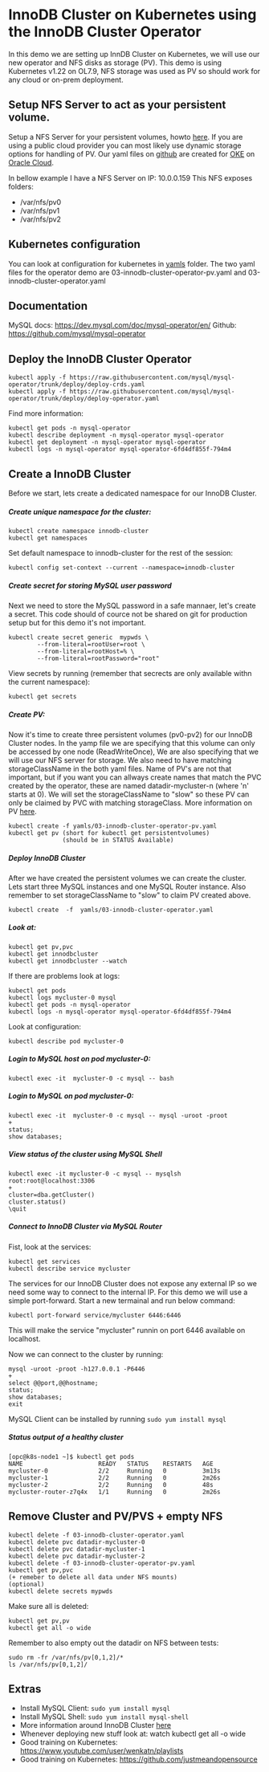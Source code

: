 # InnoDB Cluster on Kubernetes using the InnoDB Cluster Operator

In this demo we are setting up InnDB Cluster on Kubernetes, we will use our new operator and NFS disks as storage (PV).
This demo is using Kubernetes v1.22 on OL7.9, NFS storage was used as PV so should work for any cloud or on-prem deployment.


## Setup NFS Server to act as your persistent volume.
Setup a NFS Server for your persistent volumes, howto [here](https://github.com/wwwted/Kubernetes/blob/master/nfs.md). 
If you are using a public cloud provider you can most likely use dynamic storage options for handling of PV. Our yaml files on [github](https://github.com/mysql/mysql-operator/tree/trunk/samples) are created for [OKE](https://www.oracle.com/se/cloud-native/container-engine-kubernetes/) on [Oracle Cloud](https://www.oracle.com/se/cloud/).

In bellow example I have a NFS Server on IP: 10.0.0.159
This NFS exposes folders:
- /var/nfs/pv0
- /var/nfs/pv1
- /var/nfs/pv2

## Kubernetes configuration
You can look at configuration for kubernetes in [yamls](https://github.com/wwwted/Kubernetes/tree/master/yamls) folder. The two yaml files for the operator demo are 03-innodb-cluster-operator-pv.yaml and 03-innodb-cluster-operator.yaml

## Documentation
MySQL docs: https://dev.mysql.com/doc/mysql-operator/en/
Github: https://github.com/mysql/mysql-operator

## Deploy the InnoDB Cluster Operator
```
kubectl apply -f https://raw.githubusercontent.com/mysql/mysql-operator/trunk/deploy/deploy-crds.yaml
kubectl apply -f https://raw.githubusercontent.com/mysql/mysql-operator/trunk/deploy/deploy-operator.yaml
```
Find more information:
```
kubectl get pods -n mysql-operator
kubectl describe deployment -n mysql-operator mysql-operator
kubectl get deployment -n mysql-operator mysql-operator
kubectl logs -n mysql-operator mysql-operator-6fd4df855f-794m4
```

## Create a InnoDB Cluster 
Before we start, lets create a dedicated namespace for our InnoDB Cluster.

##### Create unique namespace for the cluster:
```
kubectl create namespace innodb-cluster
kubectl get namespaces
```
Set default namespace to innodb-cluster for the rest of the session:
```
kubectl config set-context --current --namespace=innodb-cluster
```

##### Create secret for storing MySQL user password
Next we need to store the MySQL password in a safe mannaer, let's create a secret. This code should of cource not be shared on git for production setup but for this demo it's not important.
```
kubectl create secret generic  mypwds \
        --from-literal=rootUser=root \
        --from-literal=rootHost=% \
        --from-literal=rootPassword="root"
```
View secrets by running (remember that secrects are only available withn the current namespace):
```
kubectl get secrets
```

##### Create PV:
Now it's time  to create three persistent volumes (pv0-pv2) for our InnoDB Cluster nodes.
In the yamp file we are specifying that this volume can only be accessed by one node (ReadWriteOnce), We are also specifying that we will use our NFS server for storage.
We also need to have matching storageClassName in the both yaml files.
Name of PV's are not that important, but if you want you can allways create names that match the PVC created by the operator, these are named datadir-mycluster-n (where 'n' starts at 0).
We will set the storageClassName to "slow" so these PV can only be claimed by PVC with matching storageClass.
More information on PV [here](https://kubernetes.io/docs/concepts/storage/persistent-volumes/).

```
kubectl create -f yamls/03-innodb-cluster-operator-pv.yaml
kubectl get pv (short for kubectl get persistentvolumes)
               (should be in STATUS Available)
```

##### Deploy InnoDB Cluster
After we have created the persistent volumes we can create the cluster. Lets start three MySQL instances and one MySQL Router instance. Also remember to set storageClassName to "slow" to claim PV created above.

```
kubectl create  -f  yamls/03-innodb-cluster-operator.yaml
```

##### Look at:
```
kubectl get pv,pvc
kubectl get innodbcluster
kubectl get innodbcluster --watch
```

If there are problems look at logs: 
```
kubectl get pods
kubectl logs mycluster-0 mysql
kubectl get pods -n mysql-operator
kubectl logs -n mysql-operator mysql-operator-6fd4df855f-794m4
```
Look at configuration:
```
kubectl describe pod mycluster-0
```

##### Login to MySQL host on pod mycluster-0:
```
kubectl exec -it  mycluster-0 -c mysql -- bash
```

##### Login to MySQL on pod mycluster-0:
```
kubectl exec -it  mycluster-0 -c mysql -- mysql -uroot -proot
+
status;
show databases;
```

##### View status of the cluster using MySQL Shell
```
kubectl exec -it mycluster-0 -c mysql -- mysqlsh root:root@localhost:3306
+
cluster=dba.getCluster()
cluster.status()
\quit
```

##### Connect to InnoDB Cluster via MySQL Router
Fist, look at the services:
```
kubectl get services
kubectl describe service mycluster
```

The services for our InnoDB Cluster does not expose any external IP so we need some way to connect to the internal IP. For this demo we will use a simple port-forward. Start a new termainal and run below command:
```
kubectl port-forward service/mycluster 6446:6446
```
This will make the service "mycluster" runnin on port 6446 available on localhost.

Now we can connect to the cluster by running:
```
mysql -uroot -proot -h127.0.0.1 -P6446
+
select @@port,@@hostname;
status;
show databases;
exit
```
MySQL Client can be installed by running ```sudo yum install mysql```

##### Status output of a healthy cluster
```
[opc@k8s-node1 ~]$ kubectl get pods
NAME                     READY   STATUS    RESTARTS   AGE
mycluster-0              2/2     Running   0          3m13s
mycluster-1              2/2     Running   0          2m26s
mycluster-2              2/2     Running   0          48s
mycluster-router-z7q4x   1/1     Running   0          2m26s
```

## Remove Cluster and PV/PVS + empty NFS
```
kubectl delete -f 03-innodb-cluster-operator.yaml
kubectl delete pvc datadir-mycluster-0
kubectl delete pvc datadir-mycluster-1
kubectl delete pvc datadir-mycluster-2
kubectl delete -f 03-innodb-cluster-operator-pv.yaml
kubectl get pv,pvc
(+ remeber to delete all data under NFS mounts)
(optional)
kubectl delete secrets mypwds
```
Make sure all is deleted:
```
kubectl get pv,pv
kubectl get all -o wide
```
Remember to also empty out the datadir on NFS between tests:
```
sudo rm -fr /var/nfs/pv[0,1,2]/*
ls /var/nfs/pv[0,1,2]/
```

## Extras
- Install MySQL Client: ```sudo yum install mysql```
- Install MySQL Shell: ```sudo yum install mysql-shell```
- More information around InnoDB Cluster [here](https://github.com/wwwted/MySQL-InnoDB-Cluster-3VM-Setup)
- Whenever deploying new stuff look at: watch kubectl get all -o wide
- Good training on Kubernetes: https://www.youtube.com/user/wenkatn/playlists
- Good training on Kubernetes: https://github.com/justmeandopensource
